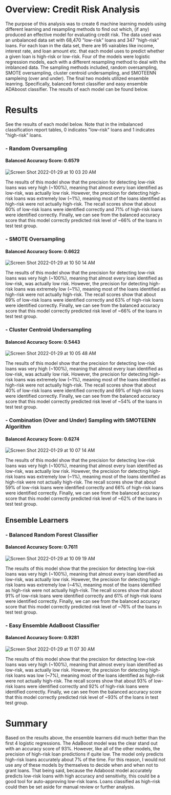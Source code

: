 # Overview: Credit Risk Analysis
The purpose of this analysis was to create 6 machine learning models using different learning and resampling methods to find out which, (if any) produced an effective model for evaluating credit risk. The data used was an unbalanced data set with 68,470 "low-risk" loans and 347 "high-risk" loans. For each loan in the data set, there are 95 vairables like income, interest rate, and loan amount etc. that each model uses to predict whether a given loan is high-risk or low-risk. Four of the models were logistic regression models, each with a different resampling method to deal with the imblanced data. The sampling methods included, random oversampling, SMOTE oversampling, cluster centroid undersampling, and SMOTEENN sampleing (over and under). The final two models utilized ensemble leanring. Specifically, balanced forest classifier and easy ensemble ADAboost classifier. The results of each model can be found below.

# Results
See the results of each model below. Note that in the imbalanced classification report tables, 0 indicates "low-risk" loans and 1 indicates "high-risk" loans.
### - Random Oversampling
#### Balanced Accuracy Score: 0.6579
![Screen Shot 2022-01-29 at 10 03 20 AM](https://user-images.githubusercontent.com/90878911/151667931-5cabb1b3-52ae-4e0d-a5f5-a245acd50837.png)</br>

The results of this model show that the precision for detecting low-risk loans was very high (~100%), meaning that almost every loan identified as low-risk, was actually low risk. However, the precision for detecting high-risk loans was extremely low (~1%), meaning most of the loans identified as high-risk were not actually high-risk. The recall scores show that about 60% of low-risk loans were identified correctly and 71% of high-risk loans were identified correctly. Finally, we can see from the balanced accuracy score that this model correctly predicted risk level of ~66% of the loans in test test group.

### - SMOTE Oversampling
#### Balanced Accuracy Score: 0.6622
![Screen Shot 2022-01-29 at 10 50 14 AM](https://user-images.githubusercontent.com/90878911/151669578-fc95c245-d464-4b36-aba9-2bf602e48b3f.png)</br>

The results of this model show that the precision for detecting low-risk loans was very high (~100%), meaning that almost every loan identified as low-risk, was actually low risk. However, the precision for detecting high-risk loans was extremely low (~1%), meaning most of the loans identified as high-risk were not actually high-risk. The recall scores show that about 69% of low-risk loans were identified correctly and 63% of high-risk loans were identified correctly. Finally, we can see from the balanced accuracy score that this model correctly predicted risk level of ~66% of the loans in test test group.

### - Cluster Centroid Undersampling
#### Balanced Accuracy Score: 0.5443
![Screen Shot 2022-01-29 at 10 05 48 AM](https://user-images.githubusercontent.com/90878911/151668032-4a95da1f-83f5-4ad7-ace6-e7f865fdf23b.png)</br>

The results of this model show that the precision for detecting low-risk loans was very high (~100%), meaning that almost every loan identified as low-risk, was actually low risk. However, the precision for detecting high-risk loans was extremely low (~1%), meaning most of the loans identified as high-risk were not actually high-risk. The recall scores show that about 40% of low-risk loans were identified correctly and 69% of high-risk loans were identified correctly. Finally, we can see from the balanced accuracy score that this model correctly predicted risk level of ~54% of the loans in test test group.

### - Combination (Over and Under) Sampling with SMOTEENN Algorithm
#### Balanced Accuracy Score: 0.6274
![Screen Shot 2022-01-29 at 10 07 14 AM](https://user-images.githubusercontent.com/90878911/151668085-8f239d44-c495-4b22-adb0-0f3354e7293f.png)</br>

The results of this model show that the precision for detecting low-risk loans was very high (~100%), meaning that almost every loan identified as low-risk, was actually low risk. However, the precision for detecting high-risk loans was extremely low (~1%), meaning most of the loans identified as high-risk were not actually high-risk. The recall scores show that about 59% of low-risk loans were identified correctly and 66% of high-risk loans were identified correctly. Finally, we can see from the balanced accuracy score that this model correctly predicted risk level of ~62% of the loans in test test group.
 
## Ensemble Learners

### - Balanced Random Forest Classifier
#### Balanced Accuracy Score: 0.7611
![Screen Shot 2022-01-29 at 10 09 19 AM](https://user-images.githubusercontent.com/90878911/151668230-391345af-eeb9-407d-b6d6-84251532d6ed.png)</br>

The results of this model show that the precision for detecting low-risk loans was very high (~100%), meaning that almost every loan identified as low-risk, was actually low risk. However, the precision for detecting high-risk loans was extremely low (~4%), meaning most of the loans identified as high-risk were not actually high-risk. The recall scores show that about 91% of low-risk loans were identified correctly and 61% of high-risk loans were identified correctly. Finally, we can see from the balanced accuracy score that this model correctly predicted risk level of ~76% of the loans in test test group.


### - Easy Ensemble AdaBoost Classifier
#### Balanced Accuracy Score: 0.9281
![Screen Shot 2022-01-29 at 11 07 30 AM](https://user-images.githubusercontent.com/90878911/151670172-5e029233-6211-4ce9-b036-0cdb669e3519.png)</br>

The results of this model show that the precision for detecting low-risk loans was very high (~100%), meaning that almost every loan identified as low-risk, was actually low risk. However, the precision for detecting high-risk loans was low (~7%), meaning most of the loans identified as high-risk were not actually high-risk. The recall scores show that about 93% of low-risk loans were identified correctly and 92% of high-risk loans were identified correctly. Finally, we can see from the balanced accuracy score that this model correctly predicted risk level of ~93% of the loans in test test group.

# Summary
Based on the results above, the ensemble learners did much better than the first 4 logistic regressions. The AdaBoost model was the clear stand out with an accuracy score of 93%. However, like all of the other models, the precision of high-risk loan predictions if quite low. The model only predicts high-risk loans accurately about 7% of the time. For this reason, I would not use any of these models by themselves to decide when and when not to grant loans. That being said, because the Adaboost model accurately predicts low-risk loans with high accuracy and sensitivity, this could be a good tool for auto-approving low-risk loans. Loans classified as high-risk could then be set aside for manual review or further analysis.






